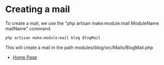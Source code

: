 # Creating a mail

To create a mail, we use the "php artisan make:module:mail ModuleName mailName" command.

``` bash
php artisan make:module:mail blog BlogMail
```

This will create a mail in the path modules/blog/src/Mails/BlogMail.php

- [Home Page](https://idel327.github.io/laravel-modular)